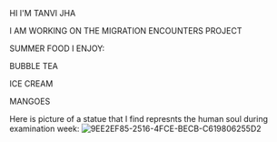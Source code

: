 HI I'M TANVI JHA







I AM WORKING ON THE MIGRATION ENCOUNTERS PROJECT






SUMMER FOOD I ENJOY: 

BUBBLE TEA

ICE CREAM 

MANGOES


Here is picture of a statue that I find represnts the human soul during examination week: 
![9EE2EF85-2516-4FCE-BECB-C619806255D2](https://user-images.githubusercontent.com/85001041/120387908-7412d000-c2f8-11eb-8793-24d0572e55fa.jpeg)
